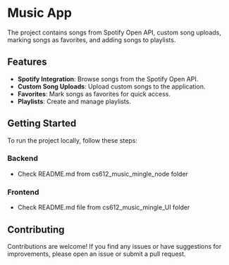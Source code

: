 # Music App

The project contains songs from Spotify Open API, custom song uploads, marking songs as favorites, and adding songs to playlists.

## Features

- **Spotify Integration**: Browse songs from the Spotify Open API.
- **Custom Song Uploads**: Upload custom songs to the application.
- **Favorites**: Mark songs as favorites for quick access.
- **Playlists**: Create and manage playlists.

## Getting Started

To run the project locally, follow these steps:

### Backend

- Check README.md from cs612_music_mingle_node folder

### Frontend

- Check README.md file from cs612_music_mingle_UI folder

## Contributing

Contributions are welcome! If you find any issues or have suggestions for improvements, please open an issue or submit a pull request.
